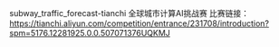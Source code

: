 subway_traffic_forecast-tianchi
全球城市计算AI挑战赛
比赛链接：https://tianchi.aliyun.com/competition/entrance/231708/introduction?spm=5176.12281925.0.0.507071376UQKMJ
